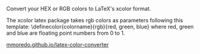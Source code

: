 Convert your HEX or RGB colors to LaTeX's xcolor format.

The xcolor latex package takes rgb colors as parameters following this template: \definecolor{colorname}{rgb}{red, green, blue} where red, green and blue are floating point numbers from 0 to 1.

[mmoredo.github.io/latex-color-converter](http://mmoredo.github.io/latex-color-converter)
